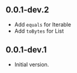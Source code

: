 ## 0.0.1-dev.2

- Add `equals` for Iterable
- Add `toBytes` for List

## 0.0.1-dev.1

- Initial version.
